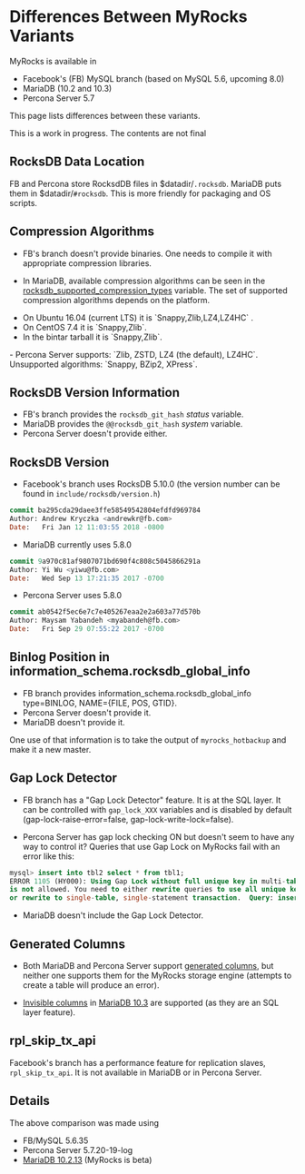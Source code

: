 # Differences Between MyRocks Variants

MyRocks is available in

- Facebook's (FB) MySQL branch (based on MySQL 5.6, upcoming 8.0)
- MariaDB (10.2 and 10.3)
- Percona Server 5.7

This page lists differences between these variants.

This is a work in progress. The contents are not final

## RocksDB Data Location

FB and Percona store RocksdDB files in $datadir/`.rocksdb`.  MariaDB puts them in $datadir/`#rocksdb`. This is more friendly for packaging and OS scripts.

## Compression Algorithms

- FB's branch doesn't provide binaries. One needs to compile it with appropriate compression libraries.

- In MariaDB, available compression algorithms can be seen in the [rocksdb_supported_compression_types](/kb/en/myrocks-system-variables/#rocksdb_supported_compression_types) variable. The set of supported compression algorithms depends on the platform. 
<ul start="1"><li>On Ubuntu 16.04 (current LTS) it is `Snappy,Zlib,LZ4,LZ4HC` .
</li><li>On CentOS 7.4 it is `Snappy,Zlib`.
</li><li>In the bintar tarball it is `Snappy,Zlib`.
</li></ul>
- Percona Server supports:  `Zlib, ZSTD, LZ4 (the default), LZ4HC`. Unsupported algorithms: `Snappy, BZip2, XPress`.

## RocksDB Version Information

- FB's branch provides the `rocksdb_git_hash`  *status* variable.
- MariaDB provides the `@@rocksdb_git_hash` *system* variable.
- Percona Server doesn't provide either.

## RocksDB Version

- Facebook's branch uses RocksDB 5.10.0 (the version number can be found in `include/rocksdb/version.h`)

```sql
commit ba295cda29daee3ffe58549542804efdfd969784
Author: Andrew Kryczka <andrewkr@fb.com>
Date:   Fri Jan 12 11:03:55 2018 -0800
```

- MariaDB currently uses 5.8.0

```sql
commit 9a970c81af9807071bd690f4c808c5045866291a
Author: Yi Wu <yiwu@fb.com>
Date:   Wed Sep 13 17:21:35 2017 -0700
```

- Percona Server uses 5.8.0

```sql
commit ab0542f5ec6e7c7e405267eaa2e2a603a77d570b
Author: Maysam Yabandeh <myabandeh@fb.com>
Date:   Fri Sep 29 07:55:22 2017 -0700
```

## Binlog Position in information_schema.rocksdb_global_info

- FB branch provides information_schema.rocksdb_global_info type=BINLOG, NAME={FILE, POS, GTID}.
- Percona Server doesn't provide it.
- MariaDB doesn't provide it.

One use of that information is to take the output of `myrocks_hotbackup` and make it a new master.

## Gap Lock Detector

- FB branch has a "Gap Lock Detector" feature. It is at the SQL layer. It can be controlled with `gap_lock_XXX` variables and is disabled by default (gap-lock-raise-error=false, gap-lock-write-lock=false).

- Percona Server has gap lock checking ON but doesn't seem to have any way to control it?
Queries that use Gap Lock on MyRocks fail with an error like this:

```sql
mysql> insert into tbl2 select * from tbl1;
ERROR 1105 (HY000): Using Gap Lock without full unique key in multi-table or multi-statement transactions
is not allowed. You need to either rewrite queries to use all unique key columns in WHERE equal conditions,
or rewrite to single-table, single-statement transaction.  Query: insert into tbl2 select * from tbl1
```

- MariaDB doesn't include the Gap Lock Detector.

## Generated Columns

- Both MariaDB and Percona Server support [generated columns](/sql-statements-structure/sql-statements/data-definition/create/generated-columns), but neither one supports them for the MyRocks storage engine (attempts to create a table will produce an error).

- [Invisible columns](/sql-statements-structure/sql-statements/data-definition/create/invisible-columns) in [MariaDB 10.3](/kb/en/what-is-mariadb-103/) are supported (as they are an SQL layer feature).

## rpl_skip_tx_api

Facebook's branch has a performance feature for replication slaves, `rpl_skip_tx_api`. It is not available in MariaDB or in Percona Server.

## Details

The above comparison was made using

- FB/MySQL 5.6.35
- Percona Server 5.7.20-19-log
- [MariaDB 10.2.13](/kb/en/mariadb-10213-release-notes/) (MyRocks is beta)